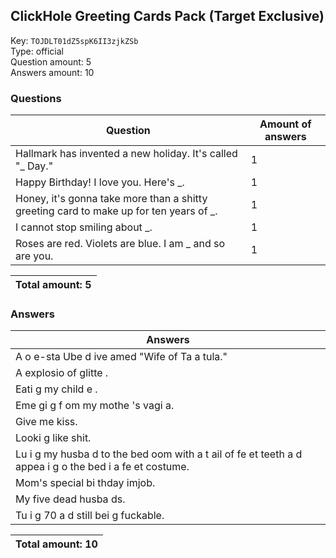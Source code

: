 ## ClickHole Greeting Cards Pack (Target Exclusive)
Key: `TOJDLT01dZ5spK6II3zjkZSb`  
Type: official  
Question amount: 5  
Answers amount: 10
### Questions
| Question | Amount of answers |
|---|---|
| Hallmark has invented a new holiday. It's called "_ Day." | 1 |
| Happy Birthday! I love you. Here's _. | 1 |
| Honey, it's gonna take more than a shitty greeting card to make up for ten years of _. | 1 |
| I cannot stop smiling about _. | 1 |
| Roses are red. Violets are blue. I am _ and so are you. | 1 |

|Total amount: 5|
|---|

### Answers
| Answers |
|---|
| A o e-sta  Ube  d ive   amed "Wife of Ta a tula." |
| A  explosio  of glitte . |
| Eati g my child e . |
| Eme gi g f om my mothe 's vagi a. |
| Give me kiss. |
| Looki g like shit. |
| Lu i g my husba d to the bed oom with a t ail of fe et teeth a d appea i g o  the bed i  a fe et costume. |
| Mom's special bi thday  imjob. |
| My five dead husba ds. |
| Tu i g 70 a d still bei g fuckable. |

|Total amount: 10|
|---|